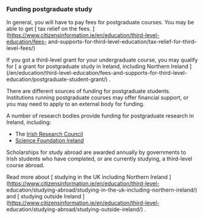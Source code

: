 ###  Funding postgraduate study

In general, you will have to pay fees for postgraduate courses. You may be
able to get [ tax relief on the fees.
](https://www.citizensinformation.ie/en/education/third-level-education/fees-
and-supports-for-third-level-education/tax-relief-for-third-level-fees/)

If you got a third-level grant for your undergraduate course, you may qualify
for [ a grant for postgraduate study in Ireland, including Northern Ireland
](/en/education/third-level-education/fees-and-supports-for-third-level-
education/postgraduate-student-grant/) .

There are different sources of funding for postgraduate students. Institutions
running postgraduate courses may offer financial support, or you may need to
apply to an external body for funding.

A number of research bodies provide funding for postgraduate research in
Ireland, including:

  * The [ Irish Research Council ](https://research.ie/)
  * [ Science Foundation Ireland ](http://www.sfi.ie/)

Scholarships for study abroad are awarded annually by governments to Irish
students who have completed, or are currently studying, a third-level course
abroad.

Read more about [ studying in the UK including Northern Ireland
](https://www.citizensinformation.ie/en/education/third-level-
education/studying-abroad/studying-in-the-uk-including-northern-ireland/) and
[ studying outside Ireland
](https://www.citizensinformation.ie/en/education/third-level-
education/studying-abroad/studying-outside-ireland/) .
